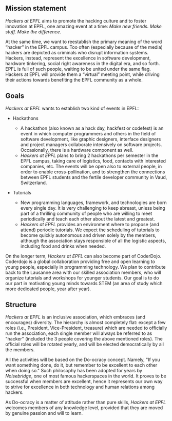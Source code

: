 ## Mission statement

_Hackers at EPFL_ aims to promote the hacking culture and to foster innovation at EPFL,
one amazing event at a time: *Make new friends. Make stuff. Make the difference.*

At the same time, we want to reestablish the primary meaning of the word “hacker” in the EPFL
campus. Too often (especially because of the media) hackers are depicted as criminals who disrupt
information systems. Hackers, instead, represent the excellence in software development, hardware
tinkering, social right awareness in the digital era, and so forth. EPFL is full of such people,
waiting to be united under the same flag. Hackers at EPFL will provide them a “virtual” meeting
point, while driving their actions towards benefiting the EPFL community as a whole.


## Goals

_Hackers at EPFL_ wants to establish two kind of events in EPFL:

* Hackathons
  * A hackathon (also known as a hack day, hackfest or codefest) is an event in which
  computer programmers and others in the field of software development, like graphic designers,
  interface designers and project managers collaborate intensively on software projects.
  Occasionally, there is a hardware component as well. 
  * _Hackers at EPFL_ plans to bring 2 hackathons per semester in the EPFL campus, taking care
  of logistics, food, contacts with interested companies, etc. The events will be open also to
  external people, in order to enable cross-pollination, and to strengthen the connections between
  EPFL students and the fertile developer community in Vaud, Switzerland.

* Tutorials
  * New programming languages, framework, and technologies are born every single day. It is very
  challenging to keep abreast, unless being part of a thrilling community of people who are willing
  to meet periodically and teach each other about the latest and greatest.
  * _Hackers at EPFL_ provides an environment where to propose (and attend) periodic tutorials.
  We expect the scheduling of tutorials to become quickly autonomous and driven solely by the
  members, although the association stays responsible of all the logistic aspects, including food
  and drinks when needed.

On the longer term, _Hackers at EPFL_ can also become part of CoderDojo. Coderdojo is a global
collaboration providing free and open learning to young people, especially in programming
technology. We plan to contribute back to the Lausanne area with our skilled association members,
who will organize tutorials and workshops for younger students. Our goal is to do our part in
motivating young minds towards STEM (an area of study which more dedicated people, year after year).


## Structure

_Hackers at EPFL_ is an inclusive association, which embraces (and encourages) diversity. The
hierarchy is almost completely flat: except a few roles (i.e., President, Vice-President,
treasure) which are needed to officially run the association, each single member will always be
referred to as "hacker" (included the 3 people covering the above mentioned roles).
The official roles will be rotated yearly, and will be elected democratically by all the members.

All the activities will be based on the Do-ocracy concept. Namely, "If you want something done,
do it, but remember to be excellent to each other when doing so." Such philosophy has been
adopted for years by *Noisebridge*, one of most famous hackerspaces in the world. It proves to be
successful when members are excellent, hence it represents our own way to strive for excellence
in both technology and human relations among hackers.

As Do-ocracy is a matter of attitude rather than pure skills, _Hackers at EPFL_ welcomes members
of any knowledge level, provided that they are moved by genuine passion and will to learn.
